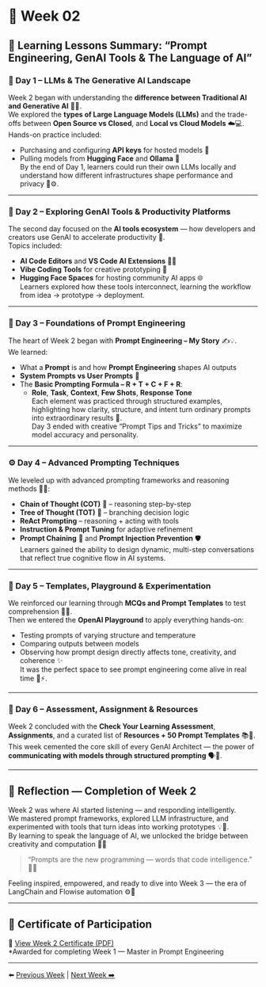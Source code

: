 # 📘 Week 02 

## 🧭 Learning Lessons Summary: “Prompt Engineering, GenAI Tools & The Language of AI”

### 🌅 Day 1 – LLMs & The Generative AI Landscape  
Week 2 began with understanding the **difference between Traditional AI and Generative AI** 🤖✨.  
We explored the **types of Large Language Models (LLMs)** and the trade-offs between **Open Source vs Closed**, and **Local vs Cloud Models** ☁️💻.  
Hands-on practice included:  
- Purchasing and configuring **API keys** for hosted models 🔑  
- Pulling models from **Hugging Face** and **Ollama** 🧠  
By the end of Day 1, learners could run their own LLMs locally and understand how different infrastructures shape performance and privacy 🔐⚙️.

---

### 🧰 Day 2 – Exploring GenAI Tools & Productivity Platforms  
The second day focused on the **AI tools ecosystem** — how developers and creators use GenAI to accelerate productivity 🚀.  
Topics included:  
- **AI Code Editors** and **VS Code AI Extensions** 🧑‍💻  
- **Vibe Coding Tools** for creative prototyping 🎨  
- **Hugging Face Spaces** for hosting community AI apps 🌐  
Learners explored how these tools interconnect, learning the workflow from idea → prototype → deployment.  

---

### 💬 Day 3 – Foundations of Prompt Engineering  
The heart of Week 2 began with **Prompt Engineering – My Story** ✍️💡.  
We learned:  
- What a **Prompt** is and how **Prompt Engineering** shapes AI outputs  
- **System Prompts vs User Prompts** 🧠  
- The **Basic Prompting Formula – R + T + C + F + R**:  
  - **Role**, **Task**, **Context**, **Few Shots**, **Response Tone**  
Each element was practiced through structured examples, highlighting how clarity, structure, and intent turn ordinary prompts into extraordinary results 🎯.  
Day 3 ended with creative “Prompt Tips and Tricks” to maximize model accuracy and personality.  

---

### ⚙️ Day 4 – Advanced Prompting Techniques  
We leveled up with advanced prompting frameworks and reasoning methods 🧩💭:  
- **Chain of Thought (COT)** 🧠 – reasoning step-by-step  
- **Tree of Thought (TOT)** 🌳 – branching decision logic  
- **ReAct Prompting** – reasoning + acting with tools  
- **Instruction & Prompt Tuning** for adaptive refinement  
- **Prompt Chaining** 🔗 and **Prompt Injection Prevention** 🛡️  
Learners gained the ability to design dynamic, multi-step conversations that reflect true cognitive flow in AI systems.  

---

### 🧩 Day 5 – Templates, Playground & Experimentation  
We reinforced our learning through **MCQs and Prompt Templates** to test comprehension 🧠✅.  
Then we entered the **OpenAI Playground** to apply everything hands-on:  
- Testing prompts of varying structure and temperature  
- Comparing outputs between models  
- Observing how prompt design directly affects tone, creativity, and coherence ✨  
It was the perfect space to see prompt engineering come alive in real time 💬⚡.  

---

### 🧾 Day 6 – Assessment, Assignment & Resources  
Week 2 concluded with the **Check Your Learning Assessment**, **Assignments**, and a curated list of **Resources + 50 Prompt Templates** 📚💎.  
This week cemented the core skill of every GenAI Architect — the power of **communicating with models through structured prompting** 🗣️🤖.  

---

## 🌈 Reflection — Completion of Week 2  
Week 2 was where AI started listening — and responding intelligently.  
We mastered prompt frameworks, explored LLM infrastructure, and experimented with tools that turn ideas into working prototypes 💡💬.  
By learning to speak the language of AI, we unlocked the bridge between creativity and computation 🌉✨  

> “Prompts are the new programming — words that code intelligence.” 🧠💙  

Feeling inspired, empowered, and ready to dive into Week 3 — the era of LangChain and Flowise automation ⚙️🚀  

---

## 🏅 Certificate of Participation  

📄 [View Week 2 Certificate (PDF)](../Certificates/Week-02.pdf)  
*Awarded for completing Week 1 — Master in Prompt Engineering 

---

⬅️ [Previous Week](../Week-01/README.md) | [Next Week ➡️](../Week-03/README.md)

